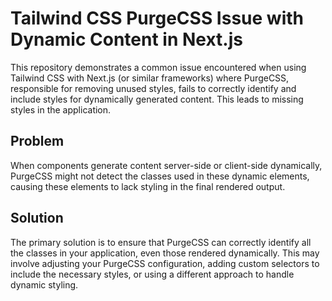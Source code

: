 # Tailwind CSS PurgeCSS Issue with Dynamic Content in Next.js

This repository demonstrates a common issue encountered when using Tailwind CSS with Next.js (or similar frameworks) where PurgeCSS, responsible for removing unused styles, fails to correctly identify and include styles for dynamically generated content. This leads to missing styles in the application.

## Problem

When components generate content server-side or client-side dynamically, PurgeCSS might not detect the classes used in these dynamic elements, causing these elements to lack styling in the final rendered output.

## Solution

The primary solution is to ensure that PurgeCSS can correctly identify all the classes in your application, even those rendered dynamically.  This may involve adjusting your PurgeCSS configuration, adding custom selectors to include the necessary styles, or using a different approach to handle dynamic styling.